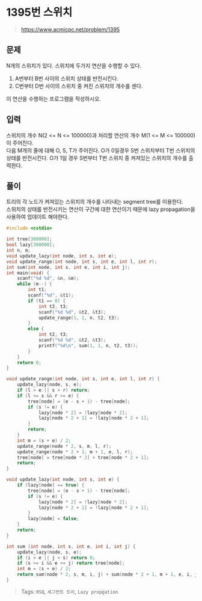 # 1395번 스위치
>https://www.acmicpc.net/problem/1395

## 문제
N개의 스위치가 있다. 스위치에 두가지 연산을 수행할 수 있다.  
1. A번부터 B번 사이의 스위치 상태를 반전시킨다.
2. C번부터 D번 사이의 스위치 중 켜진 스위치의 개수를 센다.  

이 연산을 수행하는 프로그램을 작성하시오.  

## 입력
스위치의 개수 N(2 <= N <= 100000)과 처리할 연산의 개수 M(1 <= M <= 100000)이 주어진다.  
다음 M개의 줄에 대해 O, S, T가 주어진다. O가 0일경우 S번 스위치부터 T번 스위치의 상태를 반전시킨다. O가 1일 경우 S번부터 T번 스위치 중 켜져있는 스위치의 개수를 출력한다.  

## 풀이
트리의 각 노드가 켜져있는 스위치의 개수를 나타내는 segment tree를 이용한다.  
스위치의 상태를 반전시키는 연산이 구간에 대한 연산이기 때문에 lazy propagation을 사용하여 업데이트 해야한다.  

```cpp
#include <cstdio>

int tree[300000];
bool lazy[300000];
int n, m;
void update_lazy(int node, int s, int e);
void update_range(int node, int s, int e, int l, int r);
int sum(int node, int s, int e, int i, int j);
int main(void) {
    scanf("%d %d", &n, &m);
    while (m--) {
        int t1;
        scanf("%d", &t1);
        if (t1 == 0) {
            int t2, t3;
            scanf("%d %d", &t2, &t3);
            update_range(1, 1, n, t2, t3);
        }
        else {
            int t2, t3;
            scanf("%d %d", &t2, &t3);
            printf("%d\n", sum(1, 1, n, t2, t3));
        }
    }
    return 0;
}

void update_range(int node, int s, int e, int l, int r) {
    update_lazy(node, s, e);
    if (l > e || s > r) return;
    if (l <= s && r >= e) {
        tree[node] = (e - s + 1) - tree[node];
        if (s != e) {
            lazy[node * 2] = !lazy[node * 2];
            lazy[node * 2 + 1] = !lazy[node * 2 + 1];
        }
        return;
    }
    int m = (s + e) / 2;
    update_range(node * 2, s, m, l, r);
    update_range(node * 2 + 1, m + 1, e, l, r);
    tree[node] = tree[node * 2] + tree[node * 2 + 1];
    return;
}

void update_lazy(int node, int s, int e) {
    if (lazy[node] == true) {
        tree[node] = (e - s + 1) - tree[node];
        if (s != e) {
            lazy[node * 2] = !lazy[node * 2];
            lazy[node * 2 + 1] = !lazy[node * 2 + 1];
        }
        lazy[node] = false;
    }
    return;
}

int sum (int node, int s, int e, int i, int j) {
    update_lazy(node, s, e);
    if (i > e || j < s) return 0;
    if (s >= i && e <= j) return tree[node];
    int m = (s + e) / 2;
    return sum(node * 2, s, m, i, j) + sum(node * 2 + 1, m + 1, e, i, j);
}
```

>Tags: `RSQ`, `세그먼트 트리`, `Lazy propgation`